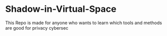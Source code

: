 # Shadow-in-Virtual-Space
This Repo is made for anyone who wants to learn which tools and methods are good for privacy cybersec
